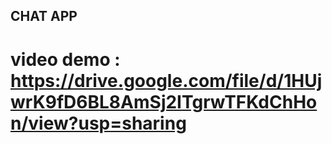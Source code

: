## CHAT APP

# video demo : https://drive.google.com/file/d/1HUjwrK9fD6BL8AmSj2ITgrwTFKdChHon/view?usp=sharing